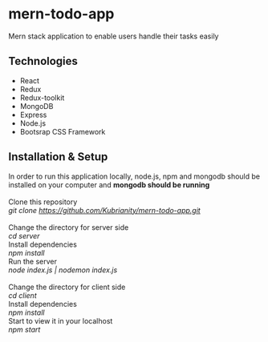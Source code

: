 # mern-todo-app
Mern stack application to enable users handle their tasks easily
## Technologies
* React
* Redux
* Redux-toolkit
* MongoDB
* Express
* Node.js
* Bootsrap CSS Framework
## Installation & Setup
In order to run this application locally, node.js, npm and mongodb should be installed on your computer and **mongodb should be running**<br><br>
Clone this repository <br>
*git clone https://github.com/Kubrianity/mern-todo-app.git* <br><br>
Change the directory for server side <br>
*cd server* <br>
Install dependencies <br>
*npm install* <br>
Run the server <br>
*node index.js | nodemon index.js* <br><br>
Change the directory for client side <br>
*cd client* <br>
Install dependencies <br>
*npm install* <br>
Start to view it in your localhost <br>
*npm start* <br>
